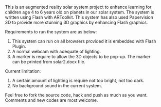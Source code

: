 This is an augmented reality solar system project to enhance learning for children age 4 to 6 years old on planets in our solar system. The system is written using Flash with ARToolkit. This system has also used Papervision 3D to provide more stunning 3D graphics by enhancing Flash graphics. 

Requirements to run the system are as below:
1. This system can run on all browsers provided it is embedded with Flash Plugin.
2. A normal webcam with adequate of lighting.
3. A marker is require to allow the 3D objects to be pop-up. The marker can be printed from solar2.docx file. 

Current limitation:
1. A certain amount of lighting is require not too bright, not too dark.
2. No background sound in the current system.

Feel free to fork the source code, hack and push as much as you want. Comments and new codes are most welcome.

